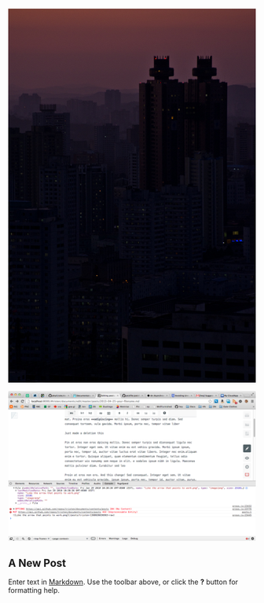 ![Koryo Hotel in Pyongyang.jpg](assets/Koryo%20Hotel%20in%20Pyongyang.jpg)

![Screen Shot 2013-05-15 at 12.52.54 PM.png](assets/foo/Screen%20Shot%202013-05-15%20at%2012.52.54%20PM.png)


## A New Post

Enter text in [Markdown](http://daringfireball.net/projects/markdown/). Use the toolbar above, or click the **?** button for formatting help.
